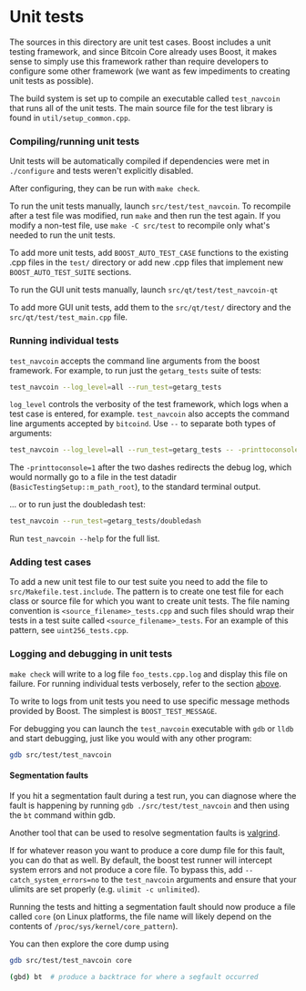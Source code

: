 # Unit tests

The sources in this directory are unit test cases. Boost includes a
unit testing framework, and since Bitcoin Core already uses Boost, it makes
sense to simply use this framework rather than require developers to
configure some other framework (we want as few impediments to creating
unit tests as possible).

The build system is set up to compile an executable called `test_navcoin`
that runs all of the unit tests. The main source file for the test library is found in
`util/setup_common.cpp`.

### Compiling/running unit tests

Unit tests will be automatically compiled if dependencies were met in `./configure`
and tests weren't explicitly disabled.

After configuring, they can be run with `make check`.

To run the unit tests manually, launch `src/test/test_navcoin`. To recompile
after a test file was modified, run `make` and then run the test again. If you
modify a non-test file, use `make -C src/test` to recompile only what's needed
to run the unit tests.

To add more unit tests, add `BOOST_AUTO_TEST_CASE` functions to the existing
.cpp files in the `test/` directory or add new .cpp files that
implement new `BOOST_AUTO_TEST_SUITE` sections.

To run the GUI unit tests manually, launch `src/qt/test/test_navcoin-qt`

To add more GUI unit tests, add them to the `src/qt/test/` directory and
the `src/qt/test/test_main.cpp` file.

### Running individual tests

`test_navcoin` accepts the command line arguments from the boost framework.
For example, to run just the `getarg_tests` suite of tests:

```bash
test_navcoin --log_level=all --run_test=getarg_tests
```

`log_level` controls the verbosity of the test framework, which logs when a
test case is entered, for example. `test_navcoin` also accepts the command
line arguments accepted by `bitcoind`. Use `--` to separate both types of
arguments:

```bash
test_navcoin --log_level=all --run_test=getarg_tests -- -printtoconsole=1
```

The `-printtoconsole=1` after the two dashes redirects the debug log, which
would normally go to a file in the test datadir
(`BasicTestingSetup::m_path_root`), to the standard terminal output.

... or to run just the doubledash test:

```bash
test_navcoin --run_test=getarg_tests/doubledash
```

Run `test_navcoin --help` for the full list.

### Adding test cases

To add a new unit test file to our test suite you need
to add the file to `src/Makefile.test.include`. The pattern is to create
one test file for each class or source file for which you want to create
unit tests. The file naming convention is `<source_filename>_tests.cpp`
and such files should wrap their tests in a test suite
called `<source_filename>_tests`. For an example of this pattern,
see `uint256_tests.cpp`.

### Logging and debugging in unit tests

`make check` will write to a log file `foo_tests.cpp.log` and display this file
on failure. For running individual tests verbosely, refer to the section
[above](#running-individual-tests).

To write to logs from unit tests you need to use specific message methods
provided by Boost. The simplest is `BOOST_TEST_MESSAGE`.

For debugging you can launch the `test_navcoin` executable with `gdb` or `lldb` and
start debugging, just like you would with any other program:

```bash
gdb src/test/test_navcoin
```

#### Segmentation faults

If you hit a segmentation fault during a test run, you can diagnose where the fault
is happening by running `gdb ./src/test/test_navcoin` and then using the `bt` command
within gdb.

Another tool that can be used to resolve segmentation faults is
[valgrind](https://valgrind.org/).

If for whatever reason you want to produce a core dump file for this fault, you can do
that as well. By default, the boost test runner will intercept system errors and not
produce a core file. To bypass this, add `--catch_system_errors=no` to the
`test_navcoin` arguments and ensure that your ulimits are set properly (e.g. `ulimit -c
unlimited`).

Running the tests and hitting a segmentation fault should now produce a file called `core`
(on Linux platforms, the file name will likely depend on the contents of
`/proc/sys/kernel/core_pattern`).

You can then explore the core dump using
```bash
gdb src/test/test_navcoin core

(gbd) bt  # produce a backtrace for where a segfault occurred
```
